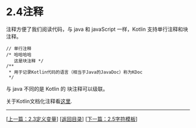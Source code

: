 # 2.4注释

注释方便了我们阅读代码，与 java 和 javaScript 一样，Kotlin 支持单行注释和块注释。

	// 单行注释
	/* 哈哈哈哈
	   这是块注释 */
    /**
     * 用于记录Kotlin代码的语言（相当于Java的JavaDoc）称为KDoc
     */

与 java 不同的是 Kotlin 的 块注释可以级联。

关于Kotlin文档化注释看[这里](http://kotlinlang.org/docs/reference/kotlin-doc.html).

---
[[上一篇：2.3定义变量](https://sogrey.github.io/Kotlin-Notes/notes/2%E5%9F%BA%E6%9C%AC%E8%AF%AD%E6%B3%95/2.3%E5%AE%9A%E4%B9%89%E5%8F%98%E9%87%8F)] [[返回目录](https://sogrey.github.io/Kotlin-Notes/)] [[下一篇：2.5字符模板](https://sogrey.github.io/Kotlin-Notes/notes/2%E5%9F%BA%E6%9C%AC%E8%AF%AD%E6%B3%95/2.5%E5%AD%97%E7%AC%A6%E6%A8%A1%E6%9D%BF)]